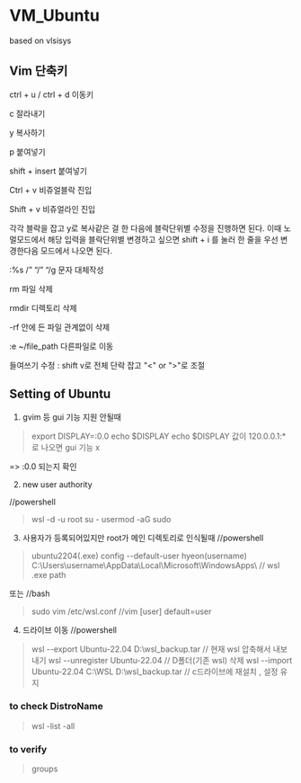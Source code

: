 # VM_Ubuntu
based on vlsisys


## Vim 단축키
ctrl + u / ctrl + d 이동키

c 잘라내기

y 복사하기

p 붙여넣기

shift + insert 붙여넣기

Ctrl + v 비쥬얼블락 진입

Shift + v 비쥬얼라인 진입

각각 블락을 잡고 y로 복사같은 걸 한 다음에 블락단위별 수정을 진행하면 된다. 이때 노멀모드에서 해당 입력을 블락단위별 변경하고 싶으면 shift + i 를 눌러 한 줄을 우선 변경한다음 모드에서 나오면 된다.

:%s /” “/” “/g 문자 대체작성

rm 파일 삭제

rmdir 디렉토리 삭제

-rf 안에 든 파일 관계없이 삭제

:e ~/file_path 다른파일로 이동

들여쓰기 수정 : shift v로 전체 단락 잡고 "<" or ">"로 조절


## Setting of Ubuntu


1. gvim 등 gui 기능 지원 안될때
> export DISPLAY=:0.0
> echo $DISPLAY
> echo $DISPLAY 값이 120.0.0.1:* 로 나오면 gui 기능 x

=> :0.0 되는지 확인


2. new user authority

//powershell

> wsl -d <DistroName> -u root
> su -
> usermod -aG sudo <username>


3. 사용자가 등록되어있지만 root가 메인 디렉토리로 인식될때
//powershell
> ubuntu2204(.exe) config --default-user hyeon(username)
> C:\Users\username\AppData\Local\Microsoft\WindowsApps\  // wsl .exe path


또는
//bash
> sudo vim /etc/wsl.conf
//vim
> [user]
> default=user



4. 드라이브 이동
//powershell
> wsl --export Ubuntu-22.04 D:\wsl_backup.tar // 현재 wsl 압축해서 내보내기
> wsl --unregister Ubuntu-22.04 // D폴더(기존 wsl) 삭제
> wsl --import Ubuntu-22.04 C:\WSL D:\wsl_backup.tar // c드라이브에 재설치 , 설정 유지

### to check DistroName
> wsl -list -all

### to verify
> groups <username>
